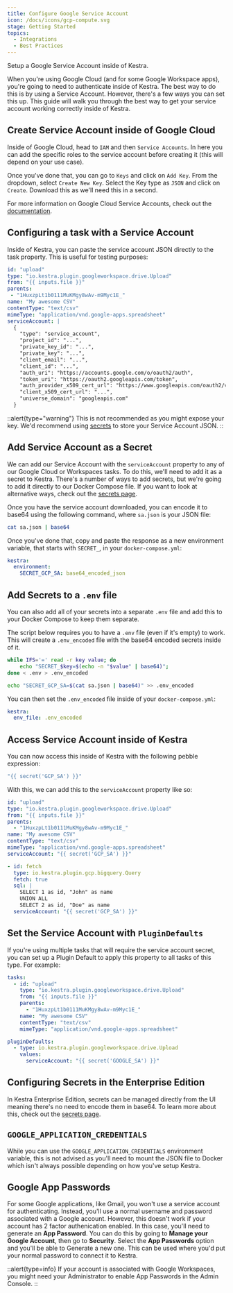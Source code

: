 ```yaml
---
title: Configure Google Service Account
icon: /docs/icons/gcp-compute.svg
stage: Getting Started
topics:
  - Integrations
  - Best Practices
---
```


Setup a Google Service Account inside of Kestra.

When you're using Google Cloud (and for some Google Workspace apps), you're going to need to authenticate inside of Kestra. The best way to do this is by using a Service Account. However, there's a few ways you can set this up. This guide will walk you through the best way to get your service account working correctly inside of Kestra.

## Create Service Account inside of Google Cloud

Inside of Google Cloud, head to `IAM` and then `Service Accounts`. In here you can add the specific roles to the service account before creating it (this will depend on your use case).

Once you've done that, you can go to `Keys` and click on `Add Key`. From the dropdown, select `Create New Key`. Select the Key type as `JSON` and click on `Create`. Download this as we'll need this in a second.

For more information on Google Cloud Service Accounts, check out the [documentation](https://cloud.google.com/iam/docs/service-account-overview).

## Configuring a task with a Service Account

Inside of Kestra, you can paste the service account JSON directly to the task property. This is useful for testing purposes:

```yaml
id: "upload"
type: "io.kestra.plugin.googleworkspace.drive.Upload"
from: "{{ inputs.file }}"
parents:
 - "1HuxzpLt1b0111MuKMgy8wAv-m9Myc1E_"
name: "My awesome CSV"
contentType: "text/csv"
mimeType: "application/vnd.google-apps.spreadsheet"
serviceAccount: |
  {
    "type": "service_account",
    "project_id": "...",
    "private_key_id": "...",
    "private_key": "...",
    "client_email": "...",
    "client_id": "...",
    "auth_uri": "https://accounts.google.com/o/oauth2/auth",
    "token_uri": "https://oauth2.googleapis.com/token",
    "auth_provider_x509_cert_url": "https://www.googleapis.com/oauth2/v1/certs",
    "client_x509_cert_url": "...",
    "universe_domain": "googleapis.com"
  }
```

::alert{type="warning"}
This is not recommended as you might expose your key. We'd recommend using [secrets](#add-service-account-as-a-secret) to store your Service Account JSON.
::

## Add Service Account as a Secret

We can add our Service Account with the `serviceAccount` property to any of our Google Cloud or Workspaces tasks. To do this, we'll need to add it as a secret to Kestra. There's a number of ways to add secrets, but we're going to add it directly to our Docker Compose file. If you want to look at alternative ways, check out the [secrets page](../05.concepts/04.secret.md).


Once you have the service account downloaded, you can encode it to base64 using the following command, where `sa.json` is your JSON file:
```bash
cat sa.json | base64
```

Once you've done that, copy and paste the response as a new environment variable, that starts with `SECRET_`, in your `docker-compose.yml`:
```yaml
kestra:
  environment:
    SECRET_GCP_SA: base64_encoded_json
```

## Add Secrets to a `.env` file

You can also add all of your secrets into a separate `.env` file and add this to your Docker Compose to keep them separate.

The script below requires you to have a `.env` file (even if it's empty) to work. This will create a `.env_encoded` file with the base64 encoded secrets inside of it.

```bash
while IFS='=' read -r key value; do
    echo "SECRET_$key=$(echo -n "$value" | base64)";
done < .env > .env_encoded

echo "SECRET_GCP_SA=$(cat sa.json | base64)" >> .env_encoded
```

You can then set the `.env_encoded` file inside of your `docker-compose.yml`:

```yaml
kestra:
  env_file: .env_encoded
```

## Access Service Account inside of Kestra

You can now access this inside of Kestra with the following pebble expression:
```yaml
"{{ secret('GCP_SA') }}"
```

With this, we can add this to the `serviceAccount` property like so:
```yaml
id: "upload"
type: "io.kestra.plugin.googleworkspace.drive.Upload"
from: "{{ inputs.file }}"
parents:
  - "1HuxzpLt1b0111MuKMgy8wAv-m9Myc1E_"
name: "My awesome CSV"
contentType: "text/csv"
mimeType: "application/vnd.google-apps.spreadsheet"
serviceAccount: "{{ secret('GCP_SA') }}"
```

```yaml
- id: fetch
  type: io.kestra.plugin.gcp.bigquery.Query
  fetch: true
  sql: |
    SELECT 1 as id, "John" as name
    UNION ALL
    SELECT 2 as id, "Doe" as name
  serviceAccount: "{{ secret('GCP_SA') }}"
```

## Set the Service Account with `PluginDefaults`

If you're using multiple tasks that will require the service account secret, you can set up a Plugin Default to apply this property to all tasks of this type. For example:
```yaml
tasks:
  - id: "upload"
    type: "io.kestra.plugin.googleworkspace.drive.Upload"
    from: "{{ inputs.file }}"
    parents:
      - "1HuxzpLt1b0111MuKMgy8wAv-m9Myc1E_"
    name: "My awesome CSV"
    contentType: "text/csv"
    mimeType: "application/vnd.google-apps.spreadsheet"

pluginDefaults:
  - type: io.kestra.plugin.googleworkspace.drive.Upload
    values:
      serviceAccount: "{{ secret('GOOGLE_SA') }}"
```

## Configuring Secrets in the Enterprise Edition

In Kestra Enterprise Edition, secrets can be managed directly from the UI meaning there's no need to encode them in base64. To learn more about this, check out the [secrets page](../05.concepts/04.secret.md#secrets-in-the-enterprise-edition).

## `GOOGLE_APPLICATION_CREDENTIALS`

While you can use the `GOOGLE_APPLICATION_CREDENTIALS` environment variable, this is not advised as you'll need to mount the JSON file to Docker which isn't always possible depending on how you've setup Kestra.

## Google App Passwords

For some Google applications, like Gmail, you won't use a service account for authenticating. Instead, you'll use a normal username and password associated with a Google account. However, this doesn't work if your account has 2 factor authenication enabled. In this case, you'll need to generate an **App Password**. You can do this by going to **Manage your Google Account**, then go to **Security**. Select the **App Passwords** option and you'll be able to Generate a new one. This can be used where you'd put your normal password to connect it to Kestra.

::alert{type=info}
If your account is associated with Google Workspaces, you might need your Administrator to enable App Passwords in the Admin Console.
::
